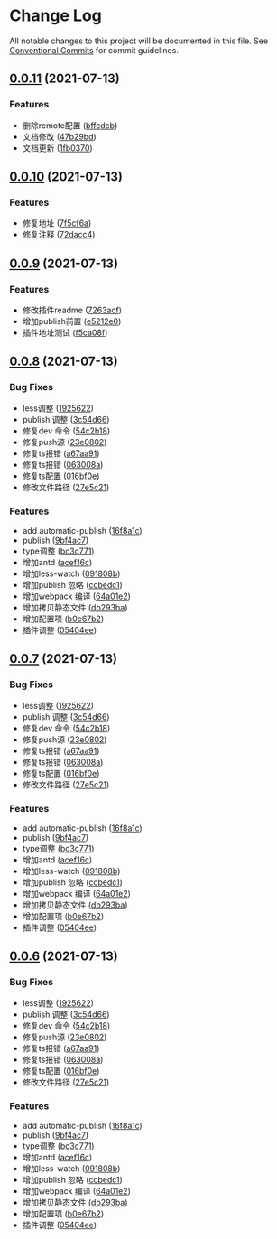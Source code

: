 # Change Log

All notable changes to this project will be documented in this file.
See [Conventional Commits](https://conventionalcommits.org) for commit guidelines.

## [0.0.11](https://github.com/xbcc123/xbc-monorep/compare/v0.0.10...v0.0.11) (2021-07-13)


### Features

* 删除remote配置 ([bffcdcb](https://github.com/xbcc123/xbc-monorep/commit/bffcdcbe751887b95836c419f929339db4be6ff9))
* 文档修改 ([47b29bd](https://github.com/xbcc123/xbc-monorep/commit/47b29bde0f3accf4fd927bdde738d6294e6fcc8e))
* 文档更新 ([1fb0370](https://github.com/xbcc123/xbc-monorep/commit/1fb0370501d67fdad7a27b4ae81fd8fea69bd145))





## [0.0.10](https://github.com/xbcc123/xbc-monorep/compare/v0.0.9...v0.0.10) (2021-07-13)


### Features

* 修复地址 ([7f5cf6a](https://github.com/xbcc123/xbc-monorep/commit/7f5cf6a824ed15a6ee811a9e4f3ebce065c3afef))
* 修复注释 ([72dacc4](https://github.com/xbcc123/xbc-monorep/commit/72dacc4bc8b4a36b7c7da66be7bdfe5839b86766))





## [0.0.9](https://github.com/xbcc123/xbc-monorep/compare/v0.0.8...v0.0.9) (2021-07-13)


### Features

* 修改插件readme ([7263acf](https://github.com/xbcc123/xbc-monorep/commit/7263acfadbf910756dfca7f8af68f9645746994f))
* 增加publish前置 ([e5212e0](https://github.com/xbcc123/xbc-monorep/commit/e5212e00a5de71ccf397f4d47ef16b72c5c155a6))
* 插件地址测试 ([f5ca08f](https://github.com/xbcc123/xbc-monorep/commit/f5ca08f229673cfb7fd71dfdf07aa1748f67f0df))





## [0.0.8](https://github.com/xbcc123/xbc-monorep/compare/v0.0.5...v0.0.8) (2021-07-13)


### Bug Fixes

* less调整 ([1925622](https://github.com/xbcc123/xbc-monorep/commit/1925622e5b3e2b8bbf82a62e195247f6df7a3034))
* publish 调整 ([3c54d66](https://github.com/xbcc123/xbc-monorep/commit/3c54d6664ace87dbe509be4e878a09953d5bb420))
* 修复dev 命令 ([54c2b18](https://github.com/xbcc123/xbc-monorep/commit/54c2b18c59960e9cbb28a74dbebc62bb7aa8534b))
* 修复push源 ([23e0802](https://github.com/xbcc123/xbc-monorep/commit/23e0802d22ed9710b11e7b14353b7262d1e6ea0b))
* 修复ts报错 ([a67aa91](https://github.com/xbcc123/xbc-monorep/commit/a67aa91eb5b9a3898a0fce4131dfa83e30d728c9))
* 修复ts报错 ([063008a](https://github.com/xbcc123/xbc-monorep/commit/063008aff6ca4139bc536393c54dc8492dd855cf))
* 修复ts配置 ([016bf0e](https://github.com/xbcc123/xbc-monorep/commit/016bf0eb373e68e0fb4139d4844f3ccfdf038158))
* 修改文件路径 ([27e5c21](https://github.com/xbcc123/xbc-monorep/commit/27e5c21836307bf4e5221e7b4f7b9cf00db88df2))


### Features

* add  automatic-publish ([16f8a1c](https://github.com/xbcc123/xbc-monorep/commit/16f8a1cc8645ad79290470107bc23ec56972a2a8))
* publish ([9bf4ac7](https://github.com/xbcc123/xbc-monorep/commit/9bf4ac7aa19859465e7d90ace337a0d14ad2f742))
* type调整 ([bc3c771](https://github.com/xbcc123/xbc-monorep/commit/bc3c77198b95cb1d9a3da6cf2c0915f48345d476))
* 增加antd ([acef16c](https://github.com/xbcc123/xbc-monorep/commit/acef16c9894dd97f62d21ee6db5a0156458beb90))
* 增加less-watch ([091808b](https://github.com/xbcc123/xbc-monorep/commit/091808b6d489d042e32838ed321d0f4a4eb88e89))
* 增加publish 忽略 ([ccbedc1](https://github.com/xbcc123/xbc-monorep/commit/ccbedc1d31229b6d72dc79a3c48c8f88e065b8fd))
* 增加webpack 编译 ([64a01e2](https://github.com/xbcc123/xbc-monorep/commit/64a01e23f1b18885a85c877e8624e94bb27a95e4))
* 增加拷贝静态文件 ([db293ba](https://github.com/xbcc123/xbc-monorep/commit/db293baf2bf3bb8645ad4143911fccbe60efd32d))
* 增加配置项 ([b0e67b2](https://github.com/xbcc123/xbc-monorep/commit/b0e67b2ab5ac05c4a986577d48f0028fd703d77e))
* 插件调整 ([05404ee](https://github.com/xbcc123/xbc-monorep/commit/05404ee18e9d6d326268bc1e0a8adde1b04f581f))





## [0.0.7](https://github.com/xbcc123/xbc-monorep/compare/v0.0.5...v0.0.7) (2021-07-13)


### Bug Fixes

* less调整 ([1925622](https://github.com/xbcc123/xbc-monorep/commit/1925622e5b3e2b8bbf82a62e195247f6df7a3034))
* publish 调整 ([3c54d66](https://github.com/xbcc123/xbc-monorep/commit/3c54d6664ace87dbe509be4e878a09953d5bb420))
* 修复dev 命令 ([54c2b18](https://github.com/xbcc123/xbc-monorep/commit/54c2b18c59960e9cbb28a74dbebc62bb7aa8534b))
* 修复push源 ([23e0802](https://github.com/xbcc123/xbc-monorep/commit/23e0802d22ed9710b11e7b14353b7262d1e6ea0b))
* 修复ts报错 ([a67aa91](https://github.com/xbcc123/xbc-monorep/commit/a67aa91eb5b9a3898a0fce4131dfa83e30d728c9))
* 修复ts报错 ([063008a](https://github.com/xbcc123/xbc-monorep/commit/063008aff6ca4139bc536393c54dc8492dd855cf))
* 修复ts配置 ([016bf0e](https://github.com/xbcc123/xbc-monorep/commit/016bf0eb373e68e0fb4139d4844f3ccfdf038158))
* 修改文件路径 ([27e5c21](https://github.com/xbcc123/xbc-monorep/commit/27e5c21836307bf4e5221e7b4f7b9cf00db88df2))


### Features

* add  automatic-publish ([16f8a1c](https://github.com/xbcc123/xbc-monorep/commit/16f8a1cc8645ad79290470107bc23ec56972a2a8))
* publish ([9bf4ac7](https://github.com/xbcc123/xbc-monorep/commit/9bf4ac7aa19859465e7d90ace337a0d14ad2f742))
* type调整 ([bc3c771](https://github.com/xbcc123/xbc-monorep/commit/bc3c77198b95cb1d9a3da6cf2c0915f48345d476))
* 增加antd ([acef16c](https://github.com/xbcc123/xbc-monorep/commit/acef16c9894dd97f62d21ee6db5a0156458beb90))
* 增加less-watch ([091808b](https://github.com/xbcc123/xbc-monorep/commit/091808b6d489d042e32838ed321d0f4a4eb88e89))
* 增加publish 忽略 ([ccbedc1](https://github.com/xbcc123/xbc-monorep/commit/ccbedc1d31229b6d72dc79a3c48c8f88e065b8fd))
* 增加webpack 编译 ([64a01e2](https://github.com/xbcc123/xbc-monorep/commit/64a01e23f1b18885a85c877e8624e94bb27a95e4))
* 增加拷贝静态文件 ([db293ba](https://github.com/xbcc123/xbc-monorep/commit/db293baf2bf3bb8645ad4143911fccbe60efd32d))
* 增加配置项 ([b0e67b2](https://github.com/xbcc123/xbc-monorep/commit/b0e67b2ab5ac05c4a986577d48f0028fd703d77e))
* 插件调整 ([05404ee](https://github.com/xbcc123/xbc-monorep/commit/05404ee18e9d6d326268bc1e0a8adde1b04f581f))





## [0.0.6](https://github.com/xbcc123/xbc-monorep/compare/v0.0.5...v0.0.6) (2021-07-13)


### Bug Fixes

* less调整 ([1925622](https://github.com/xbcc123/xbc-monorep/commit/1925622e5b3e2b8bbf82a62e195247f6df7a3034))
* publish 调整 ([3c54d66](https://github.com/xbcc123/xbc-monorep/commit/3c54d6664ace87dbe509be4e878a09953d5bb420))
* 修复dev 命令 ([54c2b18](https://github.com/xbcc123/xbc-monorep/commit/54c2b18c59960e9cbb28a74dbebc62bb7aa8534b))
* 修复push源 ([23e0802](https://github.com/xbcc123/xbc-monorep/commit/23e0802d22ed9710b11e7b14353b7262d1e6ea0b))
* 修复ts报错 ([a67aa91](https://github.com/xbcc123/xbc-monorep/commit/a67aa91eb5b9a3898a0fce4131dfa83e30d728c9))
* 修复ts报错 ([063008a](https://github.com/xbcc123/xbc-monorep/commit/063008aff6ca4139bc536393c54dc8492dd855cf))
* 修复ts配置 ([016bf0e](https://github.com/xbcc123/xbc-monorep/commit/016bf0eb373e68e0fb4139d4844f3ccfdf038158))
* 修改文件路径 ([27e5c21](https://github.com/xbcc123/xbc-monorep/commit/27e5c21836307bf4e5221e7b4f7b9cf00db88df2))


### Features

* add  automatic-publish ([16f8a1c](https://github.com/xbcc123/xbc-monorep/commit/16f8a1cc8645ad79290470107bc23ec56972a2a8))
* publish ([9bf4ac7](https://github.com/xbcc123/xbc-monorep/commit/9bf4ac7aa19859465e7d90ace337a0d14ad2f742))
* type调整 ([bc3c771](https://github.com/xbcc123/xbc-monorep/commit/bc3c77198b95cb1d9a3da6cf2c0915f48345d476))
* 增加antd ([acef16c](https://github.com/xbcc123/xbc-monorep/commit/acef16c9894dd97f62d21ee6db5a0156458beb90))
* 增加less-watch ([091808b](https://github.com/xbcc123/xbc-monorep/commit/091808b6d489d042e32838ed321d0f4a4eb88e89))
* 增加publish 忽略 ([ccbedc1](https://github.com/xbcc123/xbc-monorep/commit/ccbedc1d31229b6d72dc79a3c48c8f88e065b8fd))
* 增加webpack 编译 ([64a01e2](https://github.com/xbcc123/xbc-monorep/commit/64a01e23f1b18885a85c877e8624e94bb27a95e4))
* 增加拷贝静态文件 ([db293ba](https://github.com/xbcc123/xbc-monorep/commit/db293baf2bf3bb8645ad4143911fccbe60efd32d))
* 增加配置项 ([b0e67b2](https://github.com/xbcc123/xbc-monorep/commit/b0e67b2ab5ac05c4a986577d48f0028fd703d77e))
* 插件调整 ([05404ee](https://github.com/xbcc123/xbc-monorep/commit/05404ee18e9d6d326268bc1e0a8adde1b04f581f))
